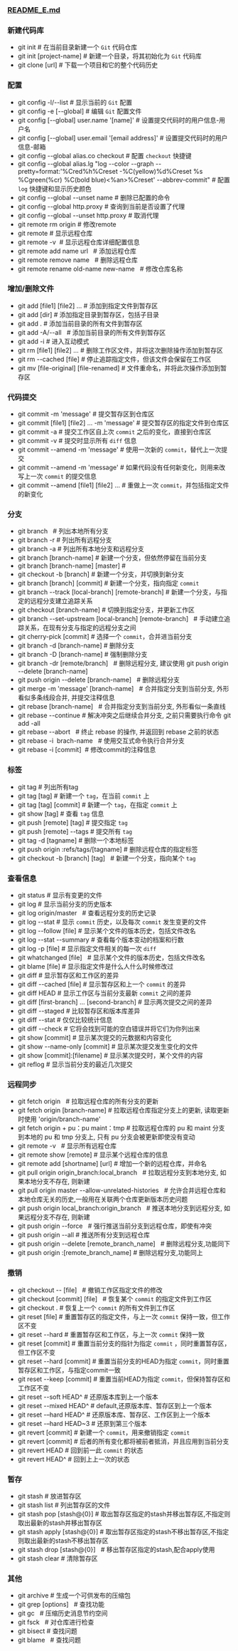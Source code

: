 ### [README_E.md](https://github.com/luoleiself/summary/blob/master/Git/README_E.md)
### 新建代码库
  * git init   # 在当前目录新建一个 `Git` 代码仓库
  * git init [project-name]   # 新建一个目录，将其初始化为 `Git` 代码库
  * git clone [url]   # 下载一个项目和它的整个代码历史
### 配置
  * git config -l/--list   # 显示当前的 `Git` 配置
  * git config -e [--global]   # 编辑 `Git` 配置文件
  * git config [--global] user.name '[name]'  # 设置提交代码时的用户信息-用户名
  * git config [--global] user.email '[email address]'  # 设置提交代码时的用户信息-邮箱
  * git config --global alias.co checkout  # 配置 `checkout` 快捷键
  * git config --global alias.lg "log --color --graph --pretty=format:'%Cred%h%Creset -%C(yellow)%d%Creset %s %Cgreen(%cr) %C(bold blue)<%an>%Creset' --abbrev-commit"  # 配置 `log` 快捷键和显示历史颜色 
  * git config --global --unset name  # 删除已配置的命令
  * git config --global http.proxy  # 查询到当前是否设置了代理
  * git config --global --unset http.proxy  # 取消代理
  * git remote rm origin  # 修改remote 
  * git remote   # 显示远程仓库 
  * git remote -v   # 显示远程仓库详细配置信息 
  * git remote add name url    # 添加远程仓库 
  * git remote remove name    # 删除远程仓库 
  * git remote rename old-name new-name    # 修改仓库名称
### 增加/删除文件
  * git add [file1] [file2] ...   # 添加到指定文件到暂存区
  * git add [dir]   # 添加指定目录到暂存区，包括子目录
  * git add .       #  添加当前目录的所有文件到暂存区
  * git add -A/--all   #  添加当前目录的所有文件到暂存区
  * git add -i   # 进入互动模式
  * git rm [file1] [file2] ...   # 删除工作区文件，并将这次删除操作添加到暂存区
  * git rm --cached [file]    # 停止追踪指定文件，但该文件会保留在工作区
  * git mv [file-original] [file-renamed]  # 文件重命名，并将此次操作添加到暂存区  
### 代码提交
  * git commit -m 'message'  # 提交暂存区到仓库区
  * git commit [file1] [file2] ... -m 'message'   # 提交暂存区的指定文件到仓库区
  * git commit -a    # 提交工作区自上次 `commit` 之后的变化，直接到仓库区
  * git commit -v    # 提交时显示所有 `diff` 信息
  * git commit --amend -m 'message'   # 使用一次新的 `commit`，替代上一次提交
  * git commit --amend -m 'message'   # 如果代码没有任何新变化，则用来改写上一次 `commit` 的提交信息   
  * git commit --amend [file1] [file2] ...    # 重做上一次 `commit`，并包括指定文件的新变化                                
### 分支
  * git branch    # 列出本地所有分支
  * git branch -r    # 列出所有远程分支
  * git branch -a    # 列出所有本地分支和远程分支
  * git branch [branch-name]    # 新建一个分支，但依然停留在当前分支
  * git branch [branch-name] [master]    # 
  * git checkout -b [branch]    # 新建一个分支，并切换到新分支
  * git branch [branch] [commit]    # 新建一个分支，指向指定 `commit`
  * git branch --track [local-branch] [remote-branch]    # 新建一个分支，与指定的远程分支建立追踪关系
  * git checkout [branch-name]    # 切换到指定分支，并更新工作区
  * git branch --set-upstream [local-branch] [remote-branch]   # 手动建立追踪关系，在现有分支与指定的远程分支之间
  * git cherry-pick [commit]    # 选择一个 `commit`，合并进当前分支
  * git branch -d [branch-name]    # 删除分支
  * git branch -D [branch-name]    # 强制删除分支
  * git branch -dr [remote/branch]    # 删除远程分支, 建议使用 git push origin --delete [branch-name]
  * git push origin --delete [branch-name]    # 删除远程分支
  * git merge -m 'message' [branch-name]   # 合并指定分支到当前分支, 外形看似多条线段合并, 并提交注释信息 
  * git rebase [branch-name]   # 合并指定分支到当前分支, 外形看似一条直线
  * git rebase --continue  # 解决冲突之后继续合并分支, 之前只需要执行命令 git add -all
  * git rebase --abort    # 终止 rebase 的操作, 并返回到 rebase 之前的状态 
  * git rebase -i  brach-name    # 使用交互式命令执行合并分支 
  * git rebase -i [commit]  # 修改commit的注释信息
### 标签 
  * git tag    # 列出所有tag
  * git tag [tag]    # 新建一个 `tag`，在当前 `commit` 上
  * git tag [tag] [commit]    # 新建一个 `tag`，在指定 `commit` 上
  * git show [tag]    # 查看 `tag` 信息
  * git push [remote] [tag]    # 提交指定 `tag`
  * git push [remote] --tags    # 提交所有 `tag`
  * git tag -d [tagname]   # 删除一个本地标签
  * git push origin :refs/tags/[tagname]  # 删除远程仓库的指定标签
  * git checkout -b [branch] [tag]    # 新建一个分支，指向某个 `tag`
### 查看信息
  * git status    # 显示有变更的文件
  * git log     # 显示当前分支的历史版本
  * git log origin/master   # 查看远程分支的历史记录
  * git log --stat    # 显示 `commit` 历史，以及每次 `commit` 发生变更的文件
  * git log --follow [file]    # 显示某个文件的版本历史，包括文件改名
  * git log --stat --summary  # 查看每个版本变动的档案和行数
  * git log -p [file]    # 显示指定文件相关的每一次 `diff`
  * git whatchanged [file]    # 显示某个文件的版本历史，包括文件改名
  * git blame [file]    # 显示指定文件是什么人什么时候修改过   
  * git diff    # 显示暂存区和工作区的差异
  * git diff --cached [file]    # 显示暂存区和上一个 `commit` 的差异   
  * git diff HEAD    # 显示工作区与当前分支最新 `commit` 之间的差异
  * git diff [first-branch] ... [second-branch]    # 显示两次提交之间的差异
  * git diff --staged   # 比较暂存区和版本库差异 
  * git diff --stat    # 仅仅比较统计信息
  * git diff --check   # 它将会找到可能的空白错误并将它们为你列出来
  * git show [commit]    # 显示某次提交的元数据和内容变化
  * git show --name-only [commit]    # 显示某次提交发生变化的文件
  * git show [commit]:[filename]    # 显示某次提交时，某个文件的内容
  * git reflog    # 显示当前分支的最近几次提交                      
### 远程同步
  * git fetch origin    # 拉取远程仓库的所有分支的更新
  * git fetch origin [branch-name]  # 拉取远程仓库指定分支上的更新, 读取更新时使用 'origin/branch-name'
  * git fetch origin + pu：pu maint：tmp  # 拉取远程仓库的 pu 和 maint 分支 到本地的 pu 和 tmp 分支上, 只有 pu 分支会被更新即使没有变动
  * git remote -v    # 显示所有远程仓库
  * git remote show [remote]    # 显示某个远程仓库的信息 
  * git remote add [shortname] [url]    # 增加一个新的远程仓库，并命名
  * git pull origin origin_branch:local_branch   # 拉取远程分支到本地分支, 如果本地分支不存在, 则新建
  * git pull origin master --allow-unrelated-histories   # 允许合并远程仓库和本地仓库无关的历史,一般用在关联两个仓库更新版本历史问题
  * git push origin local_branch:origin_branch   # 推送本地分支到远程分支, 如果远程分支不存在, 则新建
  * git push origin --force    # 强行推送当前分支到远程仓库，即使有冲突
  * git push origin --all    # 推送所有分支到远程仓库
  * git push origin --delete [remote_branch_name]    # 删除远程分支,功能同下
  * git push origin :[remote_branch_name]   # 删除远程分支,功能同上
### 撤销
  * git checkout -- [file]    # 撤销工作区指定文件的修改
  * git checkout [commit] [file]    # 恢复某个 `commit` 的指定文件到工作区
  * git checkout .    # 恢复上一个 `commit` 的所有文件到工作区
  * git reset [file]    # 重置暂存区的指定文件，与上一次 `commit` 保持一致，但工作区不变
  * git reset --hard    # 重置暂存区和工作区，与上一次 `commit` 保持一致
  * git reset [commit]    # 重置当前分支的指针为指定 `commit` ，同时重置暂存区，但工作区不变
  * git reset --hard [commit]    # 重置当前分支的HEAD为指定 `commit`，同时重置暂存区和工作区，与指定commit一致
  * git reset --keep [commit]    # 重置当前HEAD为指定 `commit`，但保持暂存区和工作区不变
  * git reset --soft HEAD^    # 还原版本库到上一个版本  
  * git reset --mixed HEAD^    # default,还原版本库、暂存区到上一个版本  
  * git reset -–hard HEAD^    # 还原版本库、暂存区、工作区到上一个版本  
  * git reset -–hard HEAD~3    # 还原到第三个版本  
  * git revert [commit]    # 新建一个 `commit`，用来撤销指定 `commit`
  * git revert [commit]    # 后者的所有变化都将被前者抵消，并且应用到当前分支
  * git revert HEAD    # 回到前一此 `commit` 的状态
  * git revert HEAD^    # 回到上上一次的状态
### 暂存
  * git stash   # 放进暂存区
  * git stash list  # 列出暂存区的文件 
  * git stash pop [stash@{0}]   # 取出暂存区指定的stash并移出暂存区,不指定则取出最新的stash并移出暂存区
  * git stash apply [stash@{0}]  # 取出暂存区指定的stash不移出暂存区,不指定则取出最新的stash不移出暂存区
  * git stash drop [stash@{0}]   # 移出暂存区指定的stash,配合apply使用
  * git stash clear # 清除暂存区
### 其他
  * git archive    # 生成一个可供发布的压缩包 
  * git grep [options]   # 查找功能 
  * git gc    # 压缩历史消息节约空间 
  * git fsck   # 对仓库进行检查 
  * git bisect  # 查找问题 
  * git blame   # 查找问题 

